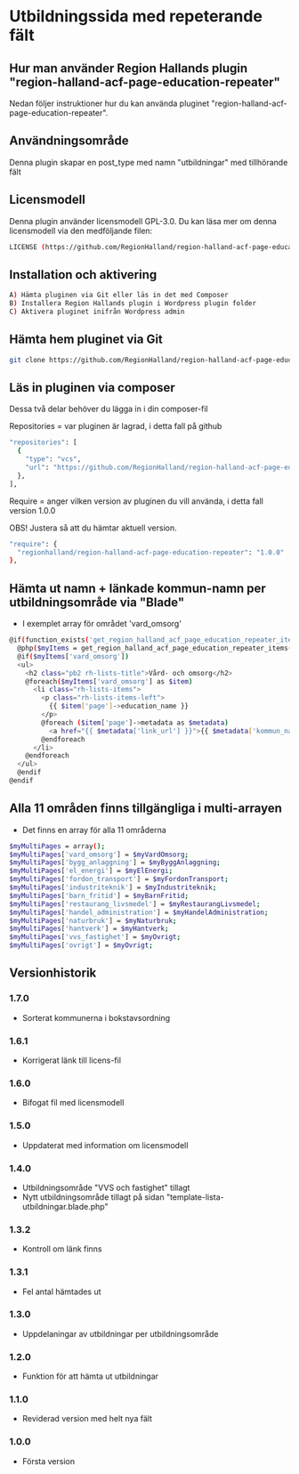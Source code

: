 # Utbildningssida med repeterande fält

## Hur man använder Region Hallands plugin "region-halland-acf-page-education-repeater"

Nedan följer instruktioner hur du kan använda pluginet "region-halland-acf-page-education-repeater".


## Användningsområde

Denna plugin skapar en post_type med namn "utbildningar" med tillhörande fält


## Licensmodell

Denna plugin använder licensmodell GPL-3.0. Du kan läsa mer om denna licensmodell via den medföljande filen:
```sh
LICENSE (https://github.com/RegionHalland/region-halland-acf-page-education-repeater/blob/master/LICENSE)
```


## Installation och aktivering

```sh
A) Hämta pluginen via Git eller läs in det med Composer
B) Installera Region Hallands plugin i Wordpress plugin folder
C) Aktivera pluginet inifrån Wordpress admin
```


## Hämta hem pluginet via Git

```sh
git clone https://github.com/RegionHalland/region-halland-acf-page-education-repeater.git
```


## Läs in pluginen via composer

Dessa två delar behöver du lägga in i din composer-fil

Repositories = var pluginen är lagrad, i detta fall på github

```sh
"repositories": [
  {
    "type": "vcs",
    "url": "https://github.com/RegionHalland/region-halland-acf-page-education-repeater.git"
  },
],
```
Require = anger vilken version av pluginen du vill använda, i detta fall version 1.0.0

OBS! Justera så att du hämtar aktuell version.

```sh
"require": {
  "regionhalland/region-halland-acf-page-education-repeater": "1.0.0"
},
```
## Hämta ut namn + länkade kommun-namn per utbildningsområde via "Blade"

- I exemplet array för området 'vard_omsorg'

```sh
@if(function_exists('get_region_halland_acf_page_education_repeater_items'))
  @php($myItems = get_region_halland_acf_page_education_repeater_items()) 
  @if($myItems['vard_omsorg'])
  <ul>
    <h2 class="pb2 rh-lists-title">Vård- och omsorg</h2>
    @foreach($myItems['vard_omsorg'] as $item)
      <li class="rh-lists-items">
        <p class="rh-lists-items-left">
          {{ $item['page']->education_name }}
        </p>
        @foreach ($item['page']->metadata as $metadata)
          <a href="{{ $metadata['link_url'] }}">{{ $metadata['kommun_name'] }}</a><br>
        @endforeach
      </li>
    @endforeach
  </ul>
  @endif
@endif
```


## Alla 11 områden finns tillgängliga i multi-arrayen

- Det finns en  array för alla 11 områderna

```sh
$myMultiPages = array();
$myMultiPages['vard_omsorg'] = $myVardOmsorg;
$myMultiPages['bygg_anlaggning'] = $myByggAnlaggning;
$myMultiPages['el_energi'] = $myElEnergi;
$myMultiPages['fordon_transport'] = $myFordonTransport;
$myMultiPages['industriteknik'] = $myIndustriteknik;
$myMultiPages['barn_fritid'] = $myBarnFritid;
$myMultiPages['restaurang_livsmedel'] = $myRestaurangLivsmedel;
$myMultiPages['handel_administration'] = $myHandelAdministration;
$myMultiPages['naturbruk'] = $myNaturbruk;
$myMultiPages['hantverk'] = $myHantverk;
$myMultiPages['vvs_fastighet'] = $myOvrigt;
$myMultiPages['ovrigt'] = $myOvrigt;
```


## Versionhistorik

### 1.7.0
- Sorterat kommunerna i bokstavsordning

### 1.6.1
- Korrigerat länk till licens-fil

### 1.6.0
- Bifogat fil med licensmodell

### 1.5.0
- Uppdaterat med information om licensmodell

### 1.4.0
- Utbildningsområde "VVS och fastighet" tillagt
- Nytt utbildningsområde tillagt på sidan "template-lista-utbildningar.blade.php"

### 1.3.2
- Kontroll om länk finns

### 1.3.1
- Fel antal hämtades ut

### 1.3.0
- Uppdelaningar av utbildningar per utbildningsområde

### 1.2.0
- Funktion för att hämta ut utbildningar

### 1.1.0
- Reviderad version med helt nya fält

### 1.0.0
- Första version